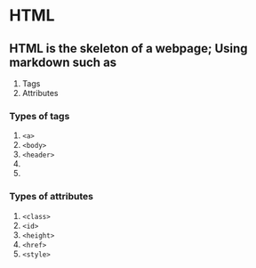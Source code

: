 # HTML

##  HTML is the skeleton of a webpage; Using markdown such as 
1. Tags
1. Attributes 

### Types of tags
1. `<a>`
1. `<body>`
1. `<header>`
1. <img>
1. <nav>


### Types of attributes
1. `<class>`
1. `<id>`
1. `<height>`
1. `<href>`
1. `<style>`

